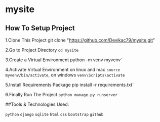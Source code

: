 # mysite

## How To Setup Project

1.Clone This Project git clone "https://github.com/Devikac79/mysite.git"

2.Go to Project Directory `cd mysite`

3.Create a Virtual Environment  python -m venv myvenv`

4.Activate Virtual Environment on linux and mac  `source myvenv/bin/activate`, on windows `venv\Scripts\activate`

5.Install Requirements Package  pip install -r requirements.txt`

6.Finally Run The Project `python manage.py runserver`

##Tools & Technologies Used:

`python` `django` `sqlite` `html` `css` `bootstrap` `github`
